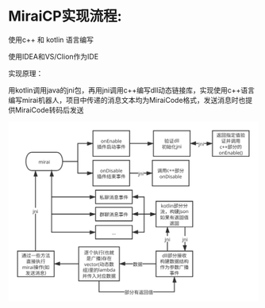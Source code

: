# MiraiCP实现流程:

使用c++ 和 kotlin 语言编写

使用IDEA和VS/Clion作为IDE

实现原理：

用kotlin调用java的jni包，再用jni调用c++编写dll动态链接库，实现使用c++语言编写mirai机器人，项目中传递的消息文本均为MiraiCode格式，发送消息时也提供MiraiCode转码后发送

![项目流程](https://raw.githubusercontent.com/Nambers/MiraiCP/master/doc/pic/p1.svg?raw=true)
